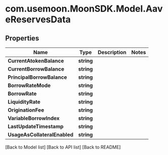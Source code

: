 # com.usemoon.MoonSDK.Model.AaveReservesData

## Properties

| Name                         | Type       | Description | Notes |
| ---------------------------- | ---------- | ----------- | ----- |
| **CurrentAtokenBalance**     | **string** |             |       |
| **CurrentBorrowBalance**     | **string** |             |       |
| **PrincipalBorrowBalance**   | **string** |             |       |
| **BorrowRateMode**           | **string** |             |       |
| **BorrowRate**               | **string** |             |       |
| **LiquidityRate**            | **string** |             |       |
| **OriginationFee**           | **string** |             |       |
| **VariableBorrowIndex**      | **string** |             |       |
| **LastUpdateTimestamp**      | **string** |             |       |
| **UsageAsCollateralEnabled** | **string** |             |       |

\[Back to Model list] \[Back to API list] \[Back to README]
